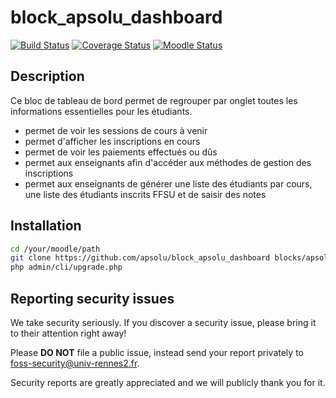 # block_apsolu_dashboard

[![Build Status](https://github.com/apsolu/block_apsolu_dashboard/actions/workflows/moodle-ci.yml/badge.svg?branch=main)](https://github.com/apsolu/block_apsolu_dashboard/actions)
[![Coverage Status](https://coveralls.io/repos/github/apsolu/block_apsolu_dashboard/badge.svg?branch=main)](https://coveralls.io/github/apsolu/block_apsolu_dashboard?branch=main)
[![Moodle Status](https://img.shields.io/badge/moodle-5.0-blue)](https://moodle.org)

## Description

Ce bloc de tableau de bord permet de regrouper par onglet toutes les informations essentielles pour les étudiants.
- permet de voir les sessions de cours à venir
- permet d'afficher les inscriptions en cours
- permet de voir les paiements effectués ou dûs
- permet aux enseignants afin d'accéder aux méthodes de gestion des inscriptions
- permet aux enseignants de générer une liste des étudiants par cours, une liste des étudiants inscrits FFSU et de saisir des notes


## Installation

```bash
cd /your/moodle/path
git clone https://github.com/apsolu/block_apsolu_dashboard blocks/apsolu_dashboard
php admin/cli/upgrade.php
```


## Reporting security issues

We take security seriously. If you discover a security issue, please bring it
to their attention right away!

Please **DO NOT** file a public issue, instead send your report privately to
[foss-security@univ-rennes2.fr](mailto:foss-security@univ-rennes2.fr).

Security reports are greatly appreciated and we will publicly thank you for it.
